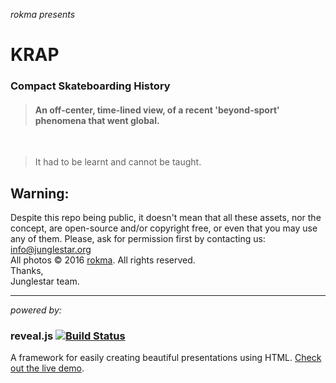 _rokma presents_
# KRAP
### Compact Skateboarding History

>#### An off-center, time-lined view, of a recent 'beyond-sport' phenomena that went global.

&nbsp;

>It had to be learnt and cannot be taught.

## Warning:

Despite this repo being public, it doesn't mean that all these assets, nor the concept, are open-source and/or copyright free, or even that you may use any of them. Please, ask for permission first by contacting us: info@junglestar.org    
All photos © 2016 [rokma](http://rokma.com). All rights reserved.    
Thanks,  
Junglestar team.

- - -


_powered by:_
### reveal.js [![Build Status](https://travis-ci.org/hakimel/reveal.js.png?branch=master)](https://travis-ci.org/hakimel/reveal.js)

A framework for easily creating beautiful presentations using HTML. [Check out the live demo](http://lab.hakim.se/reveal-js/).
